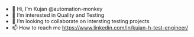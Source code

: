 - 👋 Hi, I’m Kujan @automation-monkey
- 👀 I’m interested in Quality and Testing
- 💞️ I’m looking to collaborate on intersting testing projects
- 📫 How to reach me https://www.linkedin.com/in/kujan-h-test-engineer/

<!---
automation-monkey/automation-monkey is a ✨ special ✨ repository because its `README.md` (this file) appears on your GitHub profile.
You can click the Preview link to take a look at your changes.
--->
